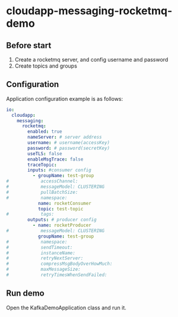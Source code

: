 # cloudapp-messaging-rocketmq-demo

## Before start

1. Create a rocketmq server, and config username and password
2. Create topics and groups

## Configuration
Application configuration example is as follows:
```yaml
io:
  cloudapp:
    messaging:
      rocketmq:
        enabled: true
        nameServer: # server address
        username: # username(accessKey)
        password: # password(secretKey)
        useTLS: false
        enableMsgTrace: false
        traceTopic:
        inputs: #consumer config
          - groupName: test-group
#            accessChannel:
#            messageModel: CLUSTERING
#            pullBatchSize:
#            namespace:
            name: rocketConsumer
            topic: test-topic
#            tags:
        outputs: # producer config
          - name: rocketProducer
#            messageModel: CLUSTERING
            groupName: test-group
#            namespace:
#            sendTimeout:
#            instanceName:
#            retryNextServer:
#            compressMsgBodyOverHowMuch:
#            maxMessageSize:
#            retryTimesWhenSendFailed:
```

## Run demo

Open the KafkaDemoApplication class and run it.